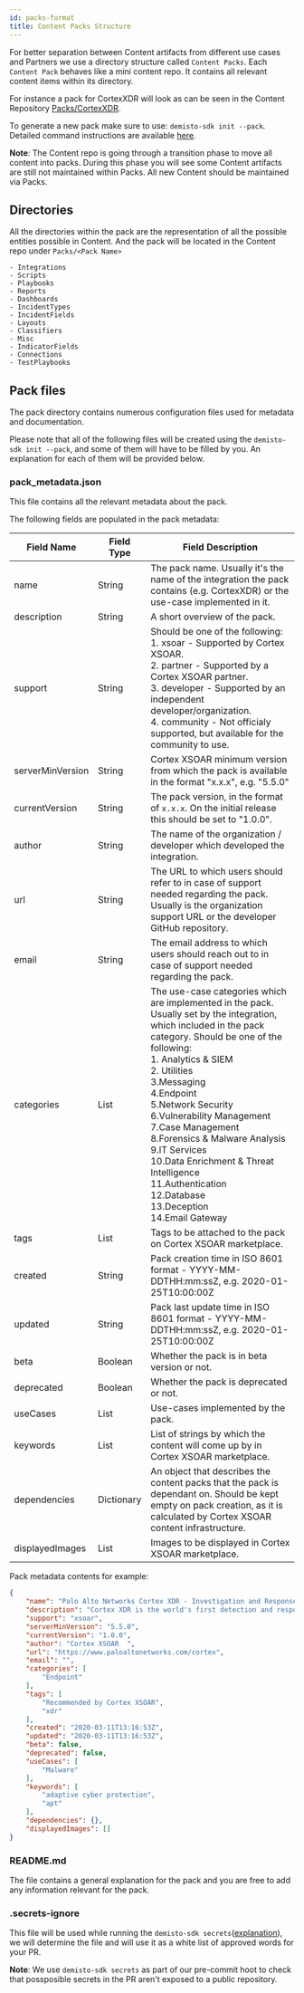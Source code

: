 ```yaml
---
id: packs-format
title: Content Packs Structure
---
```


For better separation between Content artifacts from different use cases and Partners we use a directory structure called `Content Packs`. Each `Content Pack` behaves like a mini content repo. It contains all relevant content items within its directory.

For instance a pack for CortexXDR will look as can be seen in the Content Repository 
[Packs/CortexXDR](https://github.com/demisto/content/tree/master/Packs/CortexXDR).

To generate a new pack make sure to use: `demisto-sdk init --pack`. Detailed command instructions are available [here](https://github.com/demisto/demisto-sdk/blob/master/demisto_sdk/commands/init/init_command.md).

**Note**: The Content repo is going through a transition phase to move all content into packs. During this phase you will see some Content artifacts are still not maintained within Packs. All new Content should be maintained via Packs.

## Directories  
All the directories within the pack are the representation of all the possible entities possible in Content. And the pack will be located in the Content repo under `Packs/<Pack Name>`
```
- Integrations        
- Scripts
- Playbooks
- Reports
- Dashboards
- IncidentTypes
- IncidentFields
- Layouts
- Classifiers
- Misc
- IndicatorFields
- Connections
- TestPlaybooks
```

## Pack files
The pack directory contains numerous configuration files used for metadata and documentation. 

Please note that all of the following files will be created using the `demisto-sdk init --pack`, and some of them 
will have to be filled by you. An explanation for each of them will be provided below.
 
### pack_metadata.json
This file contains all the relevant metadata about the pack.

The following fields are populated in the pack metadata:

| Field Name | Field Type | Field Description |
| ---- | ---- |  ---- |
| name | String | The pack name. Usually it's the name of the integration the pack contains (e.g. CortexXDR) or the use-case implemented in it. |
| description | String | A short overview of the pack. |
| support | String | Should be one of the following:<br />1.  xsoar - Supported by Cortex XSOAR.<br />2.  partner - Supported by a Cortex XSOAR partner.<br />3.  developer - Supported by an independent developer/organization.<br />4.  community - Not officialy supported, but available for the community to use.  |
| serverMinVersion | String | Cortex XSOAR minimum version from which the pack is available in the format "x.x.x", e.g. "5.5.0" |
| currentVersion | String | The pack version, in the format of `x.x.x`. On the initial release this should be set to "1.0.0". |
| author | String | The name of the organization / developer which developed the integration. |
| url | String | The URL to which users should refer to in case of support needed regarding the pack. Usually is the organization support URL or the developer GitHub repository. |
| email | String | The email address to which users should reach out to in case of support needed regarding the pack. |
| categories | List | The use-case categories which are implemented in the pack. Usually set by the integration, which included in the pack category. Should be one of the following:<br />1. Analytics & SIEM<br />2. Utilities<br />3.Messaging<br />4.Endpoint<br />5.Network Security<br />6.Vulnerability Management<br />7.Case Management<br />8.Forensics & Malware Analysis<br />9.IT Services<br />10.Data Enrichment & Threat Intelligence<br />11.Authentication<br />12.Database<br />13.Deception<br />14.Email Gateway|
| tags | List | Tags to be attached to the pack on Cortex XSOAR marketplace. |
| created | String | Pack creation time in ISO 8601 format - YYYY-MM-DDTHH:mm:ssZ, e.g. 2020-01-25T10:00:00Z |
| updated | String | Pack last update time in ISO 8601 format - YYYY-MM-DDTHH:mm:ssZ, e.g. 2020-01-25T10:00:00Z |
| beta | Boolean | Whether the pack is in beta version or not. |
| deprecated | Boolean | Whether the pack is deprecated or not. |
| useCases | List | Use-cases implemented by the pack. |
| keywords | List | List of strings by which the content will come up by in Cortex XSOAR marketplace. |
| dependencies | Dictionary | An object that describes the content packs that the pack is dependant on. Should be kept empty on pack creation, as it is calculated by Cortex XSOAR content infrastructure. |
| displayedImages | List | Images to be displayed in Cortex XSOAR marketplace. |

Pack metadata contents for example:

```json
{
    "name": "Palo Alto Networks Cortex XDR - Investigation and Response",
    "description": "Cortex XDR is the world's first detection and response app that natively integrates network, endpoint and cloud data to stop sophisticated attacks.",
    "support": "xsoar",
    "serverMinVersion": "5.5.0",
    "currentVersion": "1.0.0",
    "author": "Cortex XSOAR  ",
    "url": "https://www.paloaltonetworks.com/cortex",
    "email": "",
    "categories": [
        "Endpoint"
    ],
    "tags": [
        "Recommended by Cortex XSOAR",
        "xdr"
    ],
    "created": "2020-03-11T13:16:53Z",
    "updated": "2020-03-11T13:16:53Z",
    "beta": false,
    "deprecated": false,
    "useCases": [
        "Malware"
    ],
    "keywords": [
        "adaptive cyber protection",
        "apt"
    ],
    "dependencies": {},
    "displayedImages": []
}
```


### README.md
The file contains a general explanation for the pack and you are free to add any information relevant for the pack.

### .secrets-ignore
This file will be used while running the `demisto-sdk secrets`([explanation](https://github.com/demisto/demisto-sdk/blob/master/docs/secrets.md)), we will determine the file and will
 use it as a  white list of approved words for your PR.

**Note**: We use `demisto-sdk secrets` as part of our pre-commit hoot to check that possposible secrets in the PR aren't exposed to a public repository.
